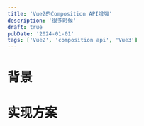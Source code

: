 ```yaml
---
title: 'Vue2的Composition API增强'
description: '很多时候'
draft: true
pubDate: '2024-01-01'
tags: ['Vue2', 'composition api', 'Vue3']
---
```


# 背景

# 实现方案